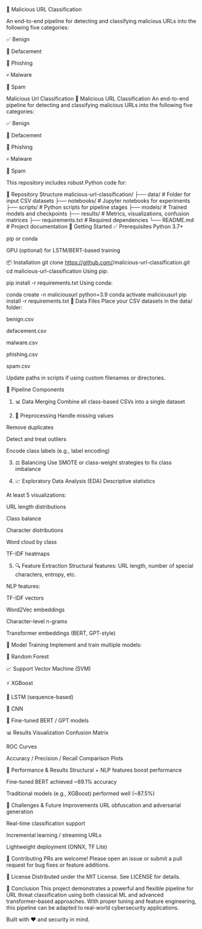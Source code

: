 🚨 Malicious URL Classification

An end-to-end pipeline for detecting and classifying malicious URLs into the following five categories:

✅ Benign

🧠 Defacement

🎣 Phishing

💀 Malware

📩 Spam




Malicious Url Classification
🚨 Malicious URL Classification
An end-to-end pipeline for detecting and classifying malicious URLs into the following five categories:

✅ Benign

🧠 Defacement

🎣 Phishing

💀 Malware

📩 Spam

This repository includes robust Python code for:

📁 Repository Structure
malicious-url-classification/
├── data/                 # Folder for input CSV datasets
├── notebooks/            # Jupyter notebooks for experiments
├── scripts/              # Python scripts for pipeline stages
├── models/               # Trained models and checkpoints
├── results/              # Metrics, visualizations, confusion matrices
├── requirements.txt      # Required dependencies
└── README.md             # Project documentation
🚀 Getting Started
✅ Prerequisites
Python 3.7+

pip or conda

GPU (optional) for LSTM/BERT-based training

📦 Installation
git clone https://github.com/<your-username>/malicious-url-classification.git
cd malicious-url-classification
Using pip:

pip install -r requirements.txt
Using conda:

conda create -n maliciousurl python=3.9
conda activate maliciousurl
pip install -r requirements.txt
📂 Data Files
Place your CSV datasets in the data/ folder:

benign.csv

defacement.csv

malware.csv

phishing.csv

spam.csv

Update paths in scripts if using custom filenames or directories.

🧱 Pipeline Components
1. 📊 Data Merging
Combine all class-based CSVs into a single dataset

2. 🧹 Preprocessing
Handle missing values

Remove duplicates

Detect and treat outliers

Encode class labels (e.g., label encoding)

3. ⚖️ Balancing
Use SMOTE or class-weight strategies to fix class imbalance

4. 📈 Exploratory Data Analysis (EDA)
Descriptive statistics

At least 5 visualizations:

URL length distributions

Class balance

Character distributions

Word cloud by class

TF-IDF heatmaps

5. 🔍 Feature Extraction
Structural features: URL length, number of special characters, entropy, etc.

NLP features:

TF-IDF vectors

Word2Vec embeddings

Character-level n-grams

Transformer embeddings (BERT, GPT-style)

🤖 Model Training
Implement and train multiple models:

🎲 Random Forest

📈 Support Vector Machine (SVM)

⚡ XGBoost

🔁 LSTM (sequence-based)

🧠 CNN

🤖 Fine-tuned BERT / GPT models

📊 Results Visualization
Confusion Matrix

ROC Curves

Accuracy / Precision / Recall Comparison Plots

🏁 Performance & Results
Structural + NLP features boost performance

Fine-tuned BERT achieved ~89.1% accuracy

Traditional models (e.g., XGBoost) performed well (~87.5%)

🧩 Challenges & Future Improvements
URL obfuscation and adversarial generation

Real-time classification support

Incremental learning / streaming URLs

Lightweight deployment (ONNX, TF Lite)

🤝 Contributing
PRs are welcome! Please open an issue or submit a pull request for bug fixes or feature additions.

📜 License
Distributed under the MIT License. See LICENSE for details.

🏁 Conclusion
This project demonstrates a powerful and flexible pipeline for URL threat classification using both classical ML and advanced transformer-based approaches. With proper tuning and feature engineering, this pipeline can be adapted to real-world cybersecurity applications.

Built with ❤️ and security in mind.
